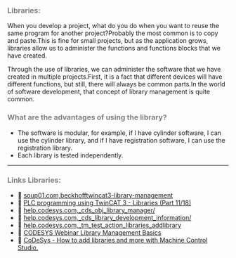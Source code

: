 ### <span style="color:grey"> Libraries:</span>
When you develop a project, what do you do when you want to reuse the same program for another project?Probably the most common is to copy and paste.This is fine for small projects, but as the application grows, libraries allow us to administer the functions and functions blocks that we have created.

Through the use of libraries, we can administer the software that we have created in multiple projects.First, it is a fact that different devices will have different functions, but still, there will always be common parts.In the world of software development, that concept of library management is quite common.

### <span style="color:grey">What are the advantages of using the library?</span>

- The software is modular, for example, if I have cylinder software, I can use the cylinder library, and if I have registration software, I can use the registration library.
- Each library is tested independently.

***
### <span style="color:grey">Links Libraries:</span>
- 🔗 [soup01.com,beckhofftwincat3-library-management](http://soup01.com/en/2023/05/11/beckhofftwincat3-library-management/)
- 🔗 [PLC programming using TwinCAT 3 - Libraries (Part 11/18)](https://www.youtube.com/watch?v=rWWPWuUYFbg)
- 🔗 [help.codesys.com,_cds_obj_library_manager/](https://help.codesys.com/api-content/2/codesys/3.5.13.0/en/_cds_obj_library_manager/)
- 🔗 [help.codesys.com,_cds_library_development_information/](https://help.codesys.com/api-content/2/codesys/3.5.13.0/en/_cds_library_development_information/)
- 🔗 [help.codesys.com,_tm_test_action_libraries_addlibrary](https://help.codesys.com/webapp/_tm_test_action_libraries_addlibrary;product=codesys_test_manager;version=4.3.1.0)
- 🔗 [CODESYS Webinar Library Management Basics](https://www.youtube.com/watch?v=A4lQGWAUTgs)
- 🔗 [CoDeSys - How to add libraries and more with Machine Control Studio.](https://www.youtube.com/watch?v=8OGPvyo99p8&t=351s)